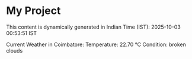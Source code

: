 # My Project

This content is dynamically generated in Indian Time (IST): 2025-10-03 00:53:51 IST


Current Weather in Coimbatore:
Temperature: 22.70 °C
Condition: broken clouds
